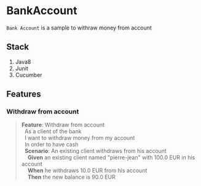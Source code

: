 # BankAccount  
  
`Bank Account` is a sample to withraw money from account  
  
## Stack  
  1. Java8
  2. Junit
  3. Cucumber
## Features  
### Withdraw from account
> **Feature**: Withdraw from account  
  &nbsp;&nbsp;As a client of the bank  
  &nbsp;&nbsp;I want to withdraw money from my account  
  &nbsp;&nbsp;In order to have cash    
  &nbsp;&nbsp;**Scenario**: An existing client withdraws from his account  
    &nbsp;&nbsp;&nbsp;&nbsp;**Given** an existing client named "pierre-jean" with 100.0 EUR in his account  
    &nbsp;&nbsp;&nbsp;&nbsp;**When** he withdraws 10.0 EUR from his account  
    &nbsp;&nbsp;&nbsp;&nbsp;**Then** the new balance is 90.0 EUR  

> ```  